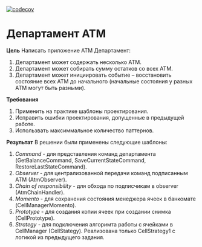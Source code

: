 [![codecov](https://codecov.io/gh/andreyzhegalov/2020-03-otus-java-zhegalov/branch/feature/hw07-atm-department/graph/badge.svg)](https://codecov.io/gh/andreyzhegalov/2020-03-otus-java-zhegalov)

# Департамент ATM

**Цель**
Написать приложение ATM Департамент:
1. Департамент может содержать несколько ATM.
2. Департамент может собирать сумму остатков со всех ATM.
3. Департамент может инициировать событие – восстановить состояние всех ATM до начального (начальные состояния у разных ATM могут быть разными).

**Требования**
1. Применить на практике шаблоны проектирования.
2. Исправить ошибки проектирования, допущенные в предыдущей работе.
3. Использвать максиммальное количество паттернов.

**Результат**
В решении были применены следующие шаблоны:
1. *Command* - для представления команд департамента (GetBalanceCommand, SaveCurrentStateCommand, RestoreLastStateCommand).
2. *Observer* - для централизованной передачи команд подписанным ATM (AtmObserver).
3. *Chain of responsibility* - для обхода по подписчикам в observer (AtmChainHandler).
4. *Momento* - для сохранения состояния менеджера ячеек в банкомате (CellManagerMomento).
5. *Prototype* - для создания копии ячеек при создании снимка (CellPrototype).
6. *Strategy* - для подключения алгоримта работы с ячейками в CellManager (CellStategy). Реализована только CellStrategy1 с логикой из предыдущего задания.
